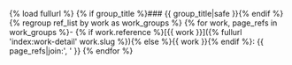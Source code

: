 {% load fullurl %}
{% if group_title %}### {{ group_title|safe }}{% endif %}{% regroup ref_list by work as work_groups %}
{% for work, page_refs in work_groups %}- {% if work.reference %}[{{ work }}]({% fullurl 'index:work-detail' work.slug %}){% else %}{{ work }}{% endif %}: {{ page_refs|join:', ' }}
{% endfor %}
